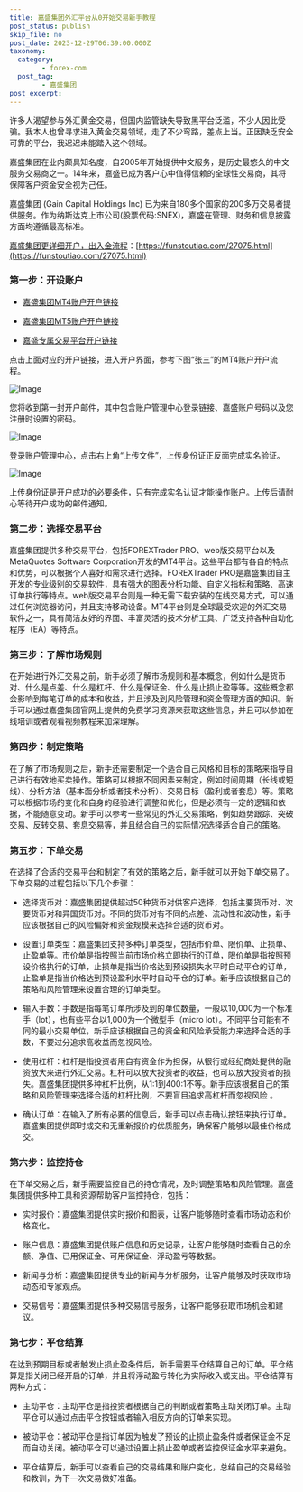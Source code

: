```yaml
---
title: 嘉盛集团外汇平台从0开始交易新手教程
post_status: publish
skip_file: no
post_date: 2023-12-29T06:39:00.000Z
taxonomy:
  category:
        - forex-com
  post_tag:
        - 嘉盛集团
post_excerpt: 
---
```

许多人渴望参与外汇黄金交易，但国内监管缺失导致黑平台泛滥，不少人因此受骗。我本人也曾寻求进入黄金交易领域，走了不少弯路，差点上当。正因缺乏安全可靠的平台，我迟迟未能踏入这个领域。

嘉盛集团在业内颇具知名度，自2005年开始提供中文服务，是历史最悠久的中文服务交易商之一。14年来，嘉盛已成为客户心中值得信赖的全球性交易商，其将保障客户资金安全视为己任。

嘉盛集团 (Gain Capital Holdings Inc) 已为来自180多个国家的200多万交易者提供服务。作为纳斯达克上市公司(股票代码:SNEX)，嘉盛在管理、财务和信息披露方面均遵循最高标准。

[嘉盛集团更详细开户，出入金流程](https://funstoutiao.com/27075.html)：[https://funstoutiao.com/27075.html](https://funstoutiao.com/27075.html)

### 第一步：开设账户

* [嘉盛集团MT4账户开户链接](https://s.ssgg.net/jsmt4)

* [嘉盛集团MT5账户开户链接](https://s.ssgg.net/jsmt5)

* [嘉盛专属交易平台开户链接](https://s.ssgg.net/js)

点击上面对应的开户链接，进入开户界面，参考下图“张三”的MT4账户开户流程。

![Image](https://prod-files-secure.s3.us-west-2.amazonaws.com/39ed1227-6d7d-4570-be36-9ccd4a2c4241/7a167aea-686b-400d-af59-4e18eb607a40/640.png?X-Amz-Algorithm=AWS4-HMAC-SHA256&X-Amz-Content-Sha256=UNSIGNED-PAYLOAD&X-Amz-Credential=ASIAZI2LB466WBADI7H6%2F20250825%2Fus-west-2%2Fs3%2Faws4_request&X-Amz-Date=20250825T101308Z&X-Amz-Expires=3600&X-Amz-Security-Token=IQoJb3JpZ2luX2VjEAEaCXVzLXdlc3QtMiJHMEUCIQCPbogV13WhMh6ftVlxXB7dl8jg%2BGbRYuEA%2FxV5JkoZ5wIgDY0dEQ7538kZj9Q52wR9X2S4W3564XQlxddbfbtyNkcq%2FwMIWhAAGgw2Mzc0MjMxODM4MDUiDPDnCbnX4I3OkemBmSrcA%2BERhh5lJGWv3t1sInp2fg%2F9orT%2B%2BarJgfTxQFPEdrbZ2RfUjGbqtoOQjrasAyBKe7sB1AyQCNKEh43X3LdoNgUyygewKPUlMIQT12szf10jecOoCt6ynNKFKPNeqdoQ%2BjIsUBeyMah5m0%2FwKNp4Pt%2FYgXWH8Z67iB2scIQpINrUNTcrUzCXQYVCAWhkiFcPkpnUikPY9yi1y9SbyLVAVD4O4P%2F3wZQ%2Bc983ObEI69a3RghessV2pGvPMDc3ncdqVftGv4HytSyL5MdimI7pZRo0%2B6ANEHoFuCyxBVG49P8xWvZcOijLGjx7JLfcwKSUq75U3Z5zRAWCUWxAmY5n%2Bpawd7nlfq6SDSbX8SVmNd9PspIH8rVOeJ5WPzkvVWJbVGJa6ahp5mmUjEJ3ctlZHGPoM%2F3zZkB7IaLzl5OdsCsrPsGer10ZjKWoD8QCAZ7j7ZrgkLdOC%2FB4wtENsYKI2Ya%2Fuzk1x%2FRY89u%2BTdFAjTkIoR%2Fv%2BrFNvlQLZSqnFd1revQ3fS%2FBOcIHfSiHCFDNF3WmKXijzg5cjUv0uWYXkH%2BZlByTVvxYkPgnFk4kEAj2HC38xKd2f6H982oEK%2FGG1HfS%2FqcJ3KVafYiXqcC4YVrRcg11Cl2cseMoRX%2FDMKrAsMUGOqUBGg12m0DjZOcA816Lbj3TElZvyQT3XZUwWy%2BwPuswA2dMOKFe6GNEkzs8UtqrPuxEheYgqKk9oUustFkuJPJOBqOjPVpyTPZksr%2FcyQt5CxIVRhosjzddokZHqdjMQIfX7Sdm9R7HaxzXsnr896DDzqGHWvkRbPggaXh91%2BUeP7LeqWUhW3ARntjjO8og97PAu7ugLuNHN8x62JwZVA5xRX6Jgfbs&X-Amz-Signature=54e4644141e5a7284671916c3a168e40735c3d8ecfa7627a2f5e24c592b10d90&X-Amz-SignedHeaders=host&x-amz-checksum-mode=ENABLED&x-id=GetObject)

您将收到第一封开户邮件，其中包含账户管理中心登录链接、嘉盛账户号码以及您注册时设置的密码。

![Image](https://prod-files-secure.s3.us-west-2.amazonaws.com/39ed1227-6d7d-4570-be36-9ccd4a2c4241/eaa1c6b3-2877-4284-a0e1-530e222c27fb/image.png?X-Amz-Algorithm=AWS4-HMAC-SHA256&X-Amz-Content-Sha256=UNSIGNED-PAYLOAD&X-Amz-Credential=ASIAZI2LB466WBADI7H6%2F20250825%2Fus-west-2%2Fs3%2Faws4_request&X-Amz-Date=20250825T101308Z&X-Amz-Expires=3600&X-Amz-Security-Token=IQoJb3JpZ2luX2VjEAEaCXVzLXdlc3QtMiJHMEUCIQCPbogV13WhMh6ftVlxXB7dl8jg%2BGbRYuEA%2FxV5JkoZ5wIgDY0dEQ7538kZj9Q52wR9X2S4W3564XQlxddbfbtyNkcq%2FwMIWhAAGgw2Mzc0MjMxODM4MDUiDPDnCbnX4I3OkemBmSrcA%2BERhh5lJGWv3t1sInp2fg%2F9orT%2B%2BarJgfTxQFPEdrbZ2RfUjGbqtoOQjrasAyBKe7sB1AyQCNKEh43X3LdoNgUyygewKPUlMIQT12szf10jecOoCt6ynNKFKPNeqdoQ%2BjIsUBeyMah5m0%2FwKNp4Pt%2FYgXWH8Z67iB2scIQpINrUNTcrUzCXQYVCAWhkiFcPkpnUikPY9yi1y9SbyLVAVD4O4P%2F3wZQ%2Bc983ObEI69a3RghessV2pGvPMDc3ncdqVftGv4HytSyL5MdimI7pZRo0%2B6ANEHoFuCyxBVG49P8xWvZcOijLGjx7JLfcwKSUq75U3Z5zRAWCUWxAmY5n%2Bpawd7nlfq6SDSbX8SVmNd9PspIH8rVOeJ5WPzkvVWJbVGJa6ahp5mmUjEJ3ctlZHGPoM%2F3zZkB7IaLzl5OdsCsrPsGer10ZjKWoD8QCAZ7j7ZrgkLdOC%2FB4wtENsYKI2Ya%2Fuzk1x%2FRY89u%2BTdFAjTkIoR%2Fv%2BrFNvlQLZSqnFd1revQ3fS%2FBOcIHfSiHCFDNF3WmKXijzg5cjUv0uWYXkH%2BZlByTVvxYkPgnFk4kEAj2HC38xKd2f6H982oEK%2FGG1HfS%2FqcJ3KVafYiXqcC4YVrRcg11Cl2cseMoRX%2FDMKrAsMUGOqUBGg12m0DjZOcA816Lbj3TElZvyQT3XZUwWy%2BwPuswA2dMOKFe6GNEkzs8UtqrPuxEheYgqKk9oUustFkuJPJOBqOjPVpyTPZksr%2FcyQt5CxIVRhosjzddokZHqdjMQIfX7Sdm9R7HaxzXsnr896DDzqGHWvkRbPggaXh91%2BUeP7LeqWUhW3ARntjjO8og97PAu7ugLuNHN8x62JwZVA5xRX6Jgfbs&X-Amz-Signature=cb288c6199bc51b9d164c6d4208622a1dc5f14ac12fa6852173700e97af94510&X-Amz-SignedHeaders=host&x-amz-checksum-mode=ENABLED&x-id=GetObject)

登录账户管理中心，点击右上角“上传文件”，上传身份证正反面完成实名验证。

![Image](https://prod-files-secure.s3.us-west-2.amazonaws.com/39ed1227-6d7d-4570-be36-9ccd4a2c4241/54090639-09fc-46b4-a135-e0289f707147/image.png?X-Amz-Algorithm=AWS4-HMAC-SHA256&X-Amz-Content-Sha256=UNSIGNED-PAYLOAD&X-Amz-Credential=ASIAZI2LB466WBADI7H6%2F20250825%2Fus-west-2%2Fs3%2Faws4_request&X-Amz-Date=20250825T101308Z&X-Amz-Expires=3600&X-Amz-Security-Token=IQoJb3JpZ2luX2VjEAEaCXVzLXdlc3QtMiJHMEUCIQCPbogV13WhMh6ftVlxXB7dl8jg%2BGbRYuEA%2FxV5JkoZ5wIgDY0dEQ7538kZj9Q52wR9X2S4W3564XQlxddbfbtyNkcq%2FwMIWhAAGgw2Mzc0MjMxODM4MDUiDPDnCbnX4I3OkemBmSrcA%2BERhh5lJGWv3t1sInp2fg%2F9orT%2B%2BarJgfTxQFPEdrbZ2RfUjGbqtoOQjrasAyBKe7sB1AyQCNKEh43X3LdoNgUyygewKPUlMIQT12szf10jecOoCt6ynNKFKPNeqdoQ%2BjIsUBeyMah5m0%2FwKNp4Pt%2FYgXWH8Z67iB2scIQpINrUNTcrUzCXQYVCAWhkiFcPkpnUikPY9yi1y9SbyLVAVD4O4P%2F3wZQ%2Bc983ObEI69a3RghessV2pGvPMDc3ncdqVftGv4HytSyL5MdimI7pZRo0%2B6ANEHoFuCyxBVG49P8xWvZcOijLGjx7JLfcwKSUq75U3Z5zRAWCUWxAmY5n%2Bpawd7nlfq6SDSbX8SVmNd9PspIH8rVOeJ5WPzkvVWJbVGJa6ahp5mmUjEJ3ctlZHGPoM%2F3zZkB7IaLzl5OdsCsrPsGer10ZjKWoD8QCAZ7j7ZrgkLdOC%2FB4wtENsYKI2Ya%2Fuzk1x%2FRY89u%2BTdFAjTkIoR%2Fv%2BrFNvlQLZSqnFd1revQ3fS%2FBOcIHfSiHCFDNF3WmKXijzg5cjUv0uWYXkH%2BZlByTVvxYkPgnFk4kEAj2HC38xKd2f6H982oEK%2FGG1HfS%2FqcJ3KVafYiXqcC4YVrRcg11Cl2cseMoRX%2FDMKrAsMUGOqUBGg12m0DjZOcA816Lbj3TElZvyQT3XZUwWy%2BwPuswA2dMOKFe6GNEkzs8UtqrPuxEheYgqKk9oUustFkuJPJOBqOjPVpyTPZksr%2FcyQt5CxIVRhosjzddokZHqdjMQIfX7Sdm9R7HaxzXsnr896DDzqGHWvkRbPggaXh91%2BUeP7LeqWUhW3ARntjjO8og97PAu7ugLuNHN8x62JwZVA5xRX6Jgfbs&X-Amz-Signature=1c0ffd01ce10fe13a41edb73999863dcff10db53123b3bb27bf9a5733e43344c&X-Amz-SignedHeaders=host&x-amz-checksum-mode=ENABLED&x-id=GetObject)

上传身份证是开户成功的必要条件，只有完成实名认证才能操作账户。上传后请耐心等待开户成功的邮件通知。

### 第二步：选择交易平台

嘉盛集团提供多种交易平台，包括FOREXTrader PRO、web版交易平台以及MetaQuotes Software Corporation开发的MT4平台。这些平台都有各自的特点和优势，可以根据个人喜好和需求进行选择。FOREXTrader PRO是嘉盛集团自主开发的专业级别的交易软件，具有强大的图表分析功能、自定义指标和策略、高速订单执行等特点。web版交易平台则是一种无需下载安装的在线交易方式，可以通过任何浏览器访问，并且支持移动设备。MT4平台则是全球最受欢迎的外汇交易软件之一，具有简洁友好的界面、丰富灵活的技术分析工具、广泛支持各种自动化程序（EA）等特点。

### 第三步：了解市场规则

在开始进行外汇交易之前，新手必须了解市场规则和基本概念，例如什么是货币对、什么是点差、什么是杠杆、什么是保证金、什么是止损止盈等等。这些概念都会影响到每笔订单的成本和收益，并且涉及到风险管理和资金管理方面的知识。新手可以通过嘉盛集团官网上提供的免费学习资源来获取这些信息，并且可以参加在线培训或者观看视频教程来加深理解。

### 第四步：制定策略

在了解了市场规则之后，新手还需要制定一个适合自己风格和目标的策略来指导自己进行有效地买卖操作。策略可以根据不同因素来制定，例如时间周期（长线或短线）、分析方法（基本面分析或者技术分析）、交易目标（盈利或者套息）等。策略可以根据市场的变化和自身的经验进行调整和优化，但是必须有一定的逻辑和依据，不能随意变动。新手可以参考一些常见的外汇交易策略，例如趋势跟踪、突破交易、反转交易、套息交易等，并且结合自己的实际情况选择适合自己的策略。

### 第五步：下单交易

在选择了合适的交易平台和制定了有效的策略之后，新手就可以开始下单交易了。下单交易的过程包括以下几个步骤：

* 选择货币对：嘉盛集团提供超过50种货币对供客户选择，包括主要货币对、次要货币对和异国货币对。不同的货币对有不同的点差、流动性和波动性，新手应该根据自己的风险偏好和资金规模来选择合适的货币对。

* 设置订单类型：嘉盛集团支持多种订单类型，包括市价单、限价单、止损单、止盈单等。市价单是指按照当前市场价格立即执行的订单，限价单是指按照预设价格执行的订单，止损单是指当价格达到预设损失水平时自动平仓的订单，止盈单是指当价格达到预设盈利水平时自动平仓的订单。新手应该根据自己的策略和风险管理来设置合理的订单类型。

* 输入手数：手数是指每笔订单所涉及到的单位数量，一般以10,000为一个标准手（lot），也有些平台以1,000为一个微型手（micro lot）。不同平台可能有不同的最小交易单位，新手应该根据自己的资金和风险承受能力来选择合适的手数，不要过分追求高收益而忽视风险。

* 使用杠杆：杠杆是指投资者用自有资金作为担保，从银行或经纪商处提供的融资放大来进行外汇交易。杠杆可以放大投资者的收益，也可以放大投资者的损失。嘉盛集团提供多种杠杆比例，从1:1到400:1不等。新手应该根据自己的策略和风险管理来选择合适的杠杆比例，不要盲目追求高杠杆而忽视风险 。

* 确认订单：在输入了所有必要的信息后，新手可以点击确认按钮来执行订单。嘉盛集团提供即时成交和无重新报价的优质服务，确保客户能够以最佳价格成交。

### 第六步：监控持仓

在下单交易之后，新手需要监控自己的持仓情况，及时调整策略和风险管理。嘉盛集团提供多种工具和资源帮助客户监控持仓，包括：

* 实时报价：嘉盛集团提供实时报价和图表，让客户能够随时查看市场动态和价格变化。

* 账户信息：嘉盛集团提供账户信息和历史记录，让客户能够随时查看自己的余额、净值、已用保证金、可用保证金、浮动盈亏等数据。

* 新闻与分析：嘉盛集团提供专业的新闻与分析服务，让客户能够及时获取市场动态和专家观点。

* 交易信号：嘉盛集团提供多种交易信号服务，让客户能够获取市场机会和建议。

### 第七步：平仓结算

在达到预期目标或者触发止损止盈条件后，新手需要平仓结算自己的订单。平仓结算是指关闭已经开启的订单，并且将浮动盈亏转化为实际收入或支出。平仓结算有两种方式：

* 主动平仓：主动平仓是指投资者根据自己的判断或者策略主动关闭订单。主动平仓可以通过点击平仓按钮或者输入相反方向的订单来实现。

* 被动平仓：被动平仓是指订单因为触发了预设的止损止盈条件或者保证金不足而自动关闭。被动平仓可以通过设置止损止盈单或者监控保证金水平来避免。

* 平仓结算后，新手可以查看自己的交易结果和账户变化，总结自己的交易经验和教训，为下一次交易做好准备。